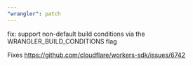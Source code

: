 ```yaml
---
"wrangler": patch
---
```


fix: support non-default build conditions via the WRANGLER_BUILD_CONDITIONS flag

Fixes https://github.com/cloudflare/workers-sdk/issues/6742
